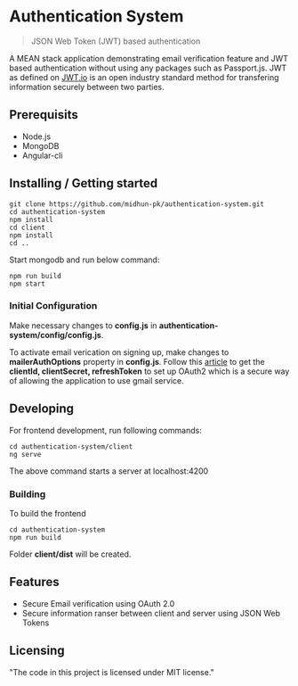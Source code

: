 # Authentication System
> JSON Web Token (JWT) based authentication

A MEAN stack application demonstrating email verification feature and JWT based authentication without using any packages such as Passport.js. JWT as defined on [JWT.io](https://jwt.io/) is an open industry standard method for transfering information securely between two parties.

## Prerequisits

- Node.js
- MongoDB
- Angular-cli

## Installing / Getting started

```shell
git clone https://github.com/midhun-pk/authentication-system.git
cd authentication-system
npm install
cd client
npm install
cd ..
```

Start mongodb and run below command:

```shell
npm run build
npm start
```

### Initial Configuration

Make necessary changes to **config.js** in **authentication-system/config/config.js**.

To activate email verication on signing up, make changes to **mailerAuthOptions** property in **config.js**.
Follow this [article](https://medium.com/@nickroach_50526/sending-emails-with-node-js-using-smtp-gmail-and-oauth2-316fe9c790a1) to get the **clientId, clientSecret, refreshToken** to set up OAuth2 which is a secure way of allowing the application to use gmail service.

## Developing

For frontend development, run following commands:

```shell
cd authentication-system/client
ng serve
```

The above command starts a server at localhost:4200

### Building

To build the frontend

```shell
cd authentication-system
npm run build
```

Folder **client/dist** will be created.

## Features

- Secure Email verification using OAuth 2.0
- Secure information ranser between client and server using JSON Web Tokens

## Licensing

"The code in this project is licensed under MIT license."





